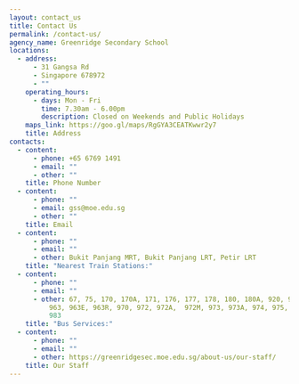 ```yaml
---
layout: contact_us
title: Contact Us
permalink: /contact-us/
agency_name: Greenridge Secondary School
locations:
  - address:
      - 31 Gangsa Rd
      - Singapore 678972
      - ""
    operating_hours:
      - days: Mon - Fri
        time: 7.30am - 6.00pm
        description: Closed on Weekends and Public Holidays
    maps_link: https://goo.gl/maps/RgGYA3CEATKwwr2y7
    title: Address
contacts:
  - content:
      - phone: +65 6769 1491
      - email: ""
      - other: ""
    title: Phone Number
  - content:
      - phone: ""
      - email: gss@moe.edu.sg
      - other: ""
    title: Email
  - content:
      - phone: ""
      - email: ""
      - other: Bukit Panjang MRT, Bukit Panjang LRT, Petir LRT
    title: "Nearest Train Stations:"
  - content:
      - phone: ""
      - email: ""
      - other: 67, 75, 170, 170A, 171, 176, 177, 178, 180, 180A, 920, 922, 960, 961,
          963, 963E, 963R, 970, 972, 972A,  972M, 973, 973A, 974, 975, 976, 979,
          983
    title: "Bus Services:"
  - content:
      - phone: ""
      - email: ""
      - other: https://greenridgesec.moe.edu.sg/about-us/our-staff/
    title: Our Staff
---
```

